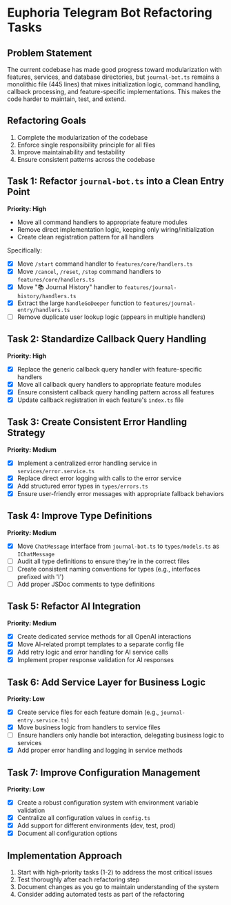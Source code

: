# Euphoria Telegram Bot Refactoring Tasks

## Problem Statement
The current codebase has made good progress toward modularization with features, services, and database directories, but `journal-bot.ts` remains a monolithic file (445 lines) that mixes initialization logic, command handling, callback processing, and feature-specific implementations. This makes the code harder to maintain, test, and extend.

## Refactoring Goals
1. Complete the modularization of the codebase
2. Enforce single responsibility principle for all files
3. Improve maintainability and testability
4. Ensure consistent patterns across the codebase

## Task 1: Refactor `journal-bot.ts` into a Clean Entry Point
**Priority: High**
- Move all command handlers to appropriate feature modules
- Remove direct implementation logic, keeping only wiring/initialization
- Create clean registration pattern for all handlers

Specifically:
- [x] Move `/start` command handler to `features/core/handlers.ts`
- [x] Move `/cancel`, `/reset`, `/stop` command handlers to `features/core/handlers.ts`
- [x] Move "📚 Journal History" handler to `features/journal-history/handlers.ts`
- [x] Extract the large `handleGoDeeper` function to `features/journal-entry/handlers.ts`
- [ ] Remove duplicate user lookup logic (appears in multiple handlers)

## Task 2: Standardize Callback Query Handling
**Priority: High**
- [x] Replace the generic callback query handler with feature-specific handlers
- [x] Move all callback query handlers to appropriate feature modules
- [x] Ensure consistent callback query handling pattern across all features
- [x] Update callback registration in each feature's `index.ts` file

## Task 3: Create Consistent Error Handling Strategy
**Priority: Medium**
- [x] Implement a centralized error handling service in `services/error.service.ts`
- [x] Replace direct error logging with calls to the error service
- [x] Add structured error types in `types/errors.ts`
- [x] Ensure user-friendly error messages with appropriate fallback behaviors

## Task 4: Improve Type Definitions
**Priority: Medium**
- [x] Move `ChatMessage` interface from `journal-bot.ts` to `types/models.ts` as `IChatMessage`
- [ ] Audit all type definitions to ensure they're in the correct files
- [ ] Create consistent naming conventions for types (e.g., interfaces prefixed with 'I')
- [ ] Add proper JSDoc comments to type definitions

## Task 5: Refactor AI Integration
**Priority: Medium**
- [x] Create dedicated service methods for all OpenAI interactions
- [x] Move AI-related prompt templates to a separate config file
- [x] Add retry logic and error handling for AI service calls
- [x] Implement proper response validation for AI responses

## Task 6: Add Service Layer for Business Logic
**Priority: Low**
- [x] Create service files for each feature domain (e.g., `journal-entry.service.ts`)
- [x] Move business logic from handlers to service files
- [ ] Ensure handlers only handle bot interaction, delegating business logic to services
- [x] Add proper error handling and logging in service methods

## Task 7: Improve Configuration Management
**Priority: Low**
- [x] Create a robust configuration system with environment variable validation
- [x] Centralize all configuration values in `config.ts`
- [x] Add support for different environments (dev, test, prod)
- [x] Document all configuration options

## Implementation Approach
1. Start with high-priority tasks (1-2) to address the most critical issues
2. Test thoroughly after each refactoring step
3. Document changes as you go to maintain understanding of the system
4. Consider adding automated tests as part of the refactoring 